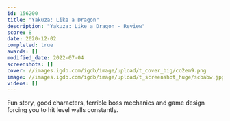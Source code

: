 ```yaml
---
id: 156200
title: "Yakuza: Like a Dragon"
description: "Yakuza: Like a Dragon - Review"
score: 8
date: 2020-12-02
completed: true
awards: []
modified_date: 2022-07-04
screenshots: []
cover: //images.igdb.com/igdb/image/upload/t_cover_big/co2em9.png
image: //images.igdb.com/igdb/image/upload/t_screenshot_huge/scbabw.jpg
videos: []
---
```

Fun story, good characters, terrible boss mechanics and game design forcing you to hit level walls constantly.